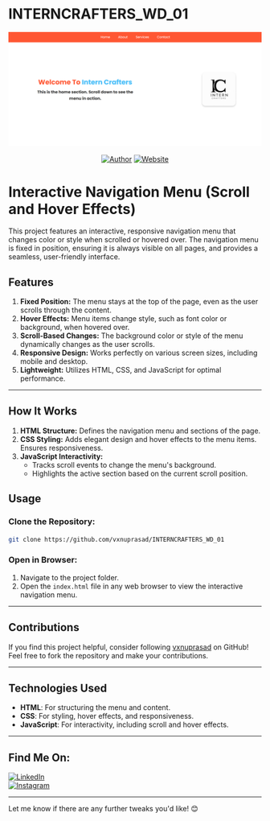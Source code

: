 # INTERNCRAFTERS_WD_01

<p align="center">
<a href="#"><img title="WEB" src="WEB.png"></a>
</p>
<p align="center">
<a href="https://github.com/vxnuprasad"><img title="Author" src="https://img.shields.io/badge/Author-Vishnu-yellow.svg?style=for-the-badge&logo=github"></a>
<a href="https://interncrafters.netlify.app/"><img title="Website" src="https://img.shields.io/badge/Website-Intern--Crafters-green.svg?style=for-the-badge&logo=sites"></a>
</p>

# Interactive Navigation Menu (Scroll and Hover Effects)

This project features an interactive, responsive navigation menu that changes color or style when scrolled or hovered over. The navigation menu is fixed in position, ensuring it is always visible on all pages, and provides a seamless, user-friendly interface.

## Features

1. **Fixed Position:** The menu stays at the top of the page, even as the user scrolls through the content.
2. **Hover Effects:** Menu items change style, such as font color or background, when hovered over.
3. **Scroll-Based Changes:** The background color or style of the menu dynamically changes as the user scrolls.
4. **Responsive Design:** Works perfectly on various screen sizes, including mobile and desktop.
5. **Lightweight:** Utilizes HTML, CSS, and JavaScript for optimal performance.

---

## How It Works

1. **HTML Structure:** Defines the navigation menu and sections of the page.
2. **CSS Styling:** Adds elegant design and hover effects to the menu items. Ensures responsiveness.
3. **JavaScript Interactivity:**
   - Tracks scroll events to change the menu's background.
   - Highlights the active section based on the current scroll position.

## Usage

### Clone the Repository:
```sh
git clone https://github.com/vxnuprasad/INTERNCRAFTERS_WD_01
```

### Open in Browser:
1. Navigate to the project folder.
2. Open the `index.html` file in any web browser to view the interactive navigation menu.

---

## Contributions

If you find this project helpful, consider following [vxnuprasad](https://github.com/vxnuprasad) on GitHub! Feel free to fork the repository and make your contributions.

---

## Technologies Used

- **HTML**: For structuring the menu and content.
- **CSS**: For styling, hover effects, and responsiveness.
- **JavaScript**: For interactivity, including scroll and hover effects.

---

## Find Me On:
[![LinkedIn](https://img.shields.io/badge/LinkedIn-VishnuPrasad-blue?style=for-the-badge&logo=LinkedIn)](https://www.linkedin.com/in/vxnuprasad)  
[![Instagram](https://img.shields.io/badge/IG-%40__.v.shnu-red?style=for-the-badge&logo=instagram)](https://www.instagram.com/__.v.shnu/)  

---

Let me know if there are any further tweaks you'd like! 😊
